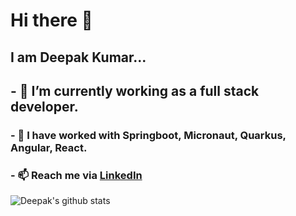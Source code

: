 # Hi there 👋
## I am Deepak Kumar...

## - 🔭 I’m currently working as a full stack developer.

### - 🌱 I have worked with Springboot, Micronaut, Quarkus, Angular, React.

### - 📫 Reach me via [LinkedIn](https://www.linkedin.com/in/deepak-kumar-05636a1a1?utm_source=share&utm_campaign=share_via&utm_content=profile&utm_medium=android_app)

![Deepak's github stats](https://github-readme-stats.vercel.app/api?username=delta12kilo&show_icons=true&theme=onedark)
<!--
**delta12kilo/delta12kilo** is a ✨ _special_ ✨ repository because its `README.md` (this file) appears on your GitHub profile.

Here are some ideas to get you started:

- 🔭 I’m currently working on ...
- 🌱 I’m currently learning ...
- 👯 I’m looking to collaborate on ...
- 🤔 I’m looking for help with ...
- 💬 Ask me about ...
- 📫 How to reach me: ...
- 😄 Pronouns: ...
- ⚡ Fun fact: ...
-->
